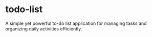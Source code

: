 # todo-list
A simple yet powerful to-do list application for managing tasks and organizing daily activities efficiently.
